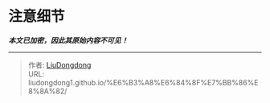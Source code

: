 # 注意细节

***本文已加密，因此其原始内容不可见！***

---

> 作者: [LiuDongdong](https://liudongdong1.github.io/)  
> URL: liudongdong1.github.io/%E6%B3%A8%E6%84%8F%E7%BB%86%E8%8A%82/  

